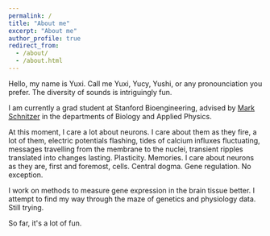 ```yaml
---
permalink: /
title: "About me"
excerpt: "About me"
author_profile: true
redirect_from: 
  - /about/
  - /about.html
---
```


Hello, my name is Yuxi. Call me Yuxi, Yucy, Yushi, or any pronounciation you prefer. The diversity of sounds is intriguingly fun.

I am currently a grad student at Stanford Bioengineering, advised by [Mark Schnitzer](http://pyramidal.stanford.edu) in the departments of Biology and Applied Physics. 

At this moment, I care a lot about neurons. I care about them as they fire, a lot of them, electric potentials flashing, tides of calcium influxes fluctuating, messages travelling from the membrane to the nuclei, transient ripples translated into changes lasting. Plasticity. Memories. I care about neurons as they are, first and foremost, cells. Central dogma. Gene regulation. No exception.

I work on methods to measure gene expression in the brain tissue better. I attempt to find my way through the maze of genetics and physiology data. Still trying.

So far, it's a lot of fun.
